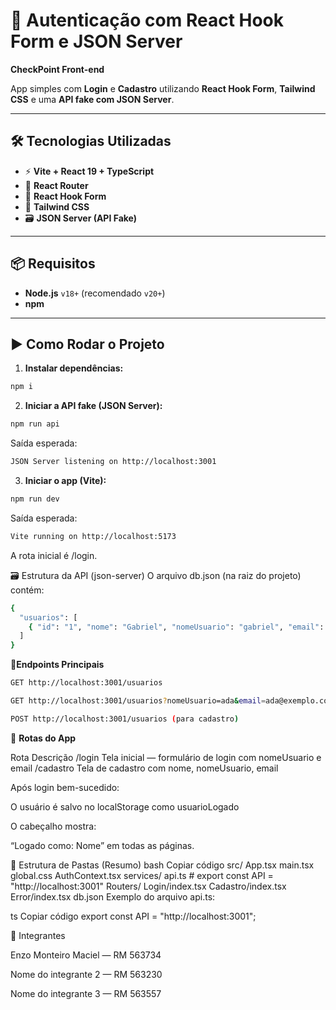 # 🔐 Autenticação com React Hook Form e JSON Server  
**CheckPoint Front-end**

App simples com **Login** e **Cadastro** utilizando **React Hook Form**, **Tailwind CSS** e uma **API fake com JSON Server**.

---

## 🛠️ Tecnologias Utilizadas

- ⚡ **Vite + React 19 + TypeScript**  
- 🧭 **React Router**  
- 📝 **React Hook Form**  
- 🎨 **Tailwind CSS**  
- 🗃️ **JSON Server (API Fake)**  

---

## 📦 Requisitos

- **Node.js** `v18+` (recomendado `v20+`)  
- **npm**  

---

## ▶️ Como Rodar o Projeto

1. **Instalar dependências:**
```bash
npm i
```
   
2. **Iniciar a API fake (JSON Server):**

```bash
npm run api
```
Saída esperada: 
```bash
JSON Server listening on http://localhost:3001
```
3. **Iniciar o app (Vite):**
```bash
npm run dev
```
Saída esperada:
```bash
Vite running on http://localhost:5173
```
A rota inicial é /login.

🗃️ Estrutura da API (json-server)
O arquivo db.json (na raiz do projeto) contém:

```bash
{
  "usuarios": [
    { "id": "1", "nome": "Gabriel", "nomeUsuario": "gabriel", "email": "gabriel@exemplo.com" }
  ]
}
```
🔗**Endpoints Principais**
```bash
GET http://localhost:3001/usuarios

GET http://localhost:3001/usuarios?nomeUsuario=ada&email=ada@exemplo.com

POST http://localhost:3001/usuarios (para cadastro)
```
🧭 **Rotas do App**

Rota	Descrição
/login	Tela inicial — formulário de login com nomeUsuario e email
/cadastro	Tela de cadastro com nome, nomeUsuario, email

Após login bem-sucedido:

O usuário é salvo no localStorage como usuarioLogado

O cabeçalho mostra:

“Logado como: Nome” em todas as páginas.

🧱 Estrutura de Pastas (Resumo)
bash
Copiar código
src/
  App.tsx
  main.tsx
  global.css
  AuthContext.tsx
  services/
    api.ts                 # export const API = "http://localhost:3001"
  Routers/
    Login/index.tsx
    Cadastro/index.tsx
    Error/index.tsx
db.json
Exemplo do arquivo api.ts:

ts
Copiar código
export const API = "http://localhost:3001";

👥 Integrantes

Enzo Monteiro Maciel — RM 563734

Nome do integrante 2 — RM 563230

Nome do integrante 3 — RM 563557
